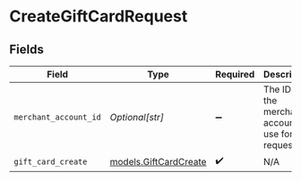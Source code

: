 # CreateGiftCardRequest


## Fields

| Field                                                   | Type                                                    | Required                                                | Description                                             | Example                                                 |
| ------------------------------------------------------- | ------------------------------------------------------- | ------------------------------------------------------- | ------------------------------------------------------- | ------------------------------------------------------- |
| `merchant_account_id`                                   | *Optional[str]*                                         | :heavy_minus_sign:                                      | The ID of the merchant account to use for this request. | default                                                 |
| `gift_card_create`                                      | [models.GiftCardCreate](../models/giftcardcreate.md)    | :heavy_check_mark:                                      | N/A                                                     |                                                         |